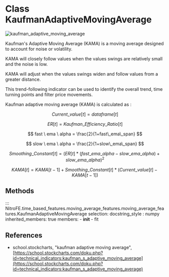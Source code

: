 

# Class KaufmanAdaptiveMovingAverage

![kaufman_adaptive_moving_average](https://media.giphy.com/media/la1LKPepMbyCWd6HVv/giphy.gif)


Kaufman's Adaptive Moving Average (KAMA) is a moving average designed to account for noise or volatility.

KAMA will closely follow values when the values swings are relatively small and the noise is low.

KAMA will adjust when the values swings widen and follow values from a greater distance.

This trend-following indicator can be used to identify the overall trend, time turning points and filter price movements.

Kaufman adaptive moving average (KAMA) is calculated as :

$$
Current\_value[t] =  dataframe[t]
$$

$$
ER[t] = Kaufman\_Efficiency\_Ratio[t]
$$

$$
fast \ ema \ alpha = \frac{2}{1+fast\_ema\_span}
$$

$$
slow \ ema \ alpha = \frac{2}{1+slow\_ema\_span}
$$

$$
Smoothing\_Constant[t] = (ER[t] * (fast\_ema\_alpha - slow\_ema\_alpha ) + slow\_ema\_alpha)^{2}
$$

$$
KAMA[t]= KAMA[t-1] + Smoothing\_Constant[t] * ( Current\_value[t]  - KAMA[t-1] )
$$

## Methods

::: NitroFE.time_based_features.moving_average_features.moving_average_features.KaufmanAdaptiveMovingAverage
    selection:
        docstring_style : numpy
        inherited_members: true
        members:
        - __init__
        - fit


References
-----
* school.stockcharts, "kaufman adaptive moving average",
    [https://school.stockcharts.com/doku.php?id=technical_indicators:kaufman_s_adaptive_moving_average](https://school.stockcharts.com/doku.php?id=technical_indicators:kaufman_s_adaptive_moving_average)
